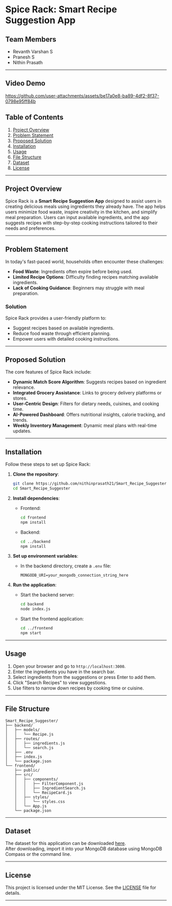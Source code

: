 
# Spice Rack: Smart Recipe Suggestion App

## Team Members
- Revanth Varshan S  
- Pranesh S  
- Nithin Prasath

---
## Video Demo
https://github.com/user-attachments/assets/be17a0e8-ba89-4df2-8f37-0798e95ff84b

## Table of Contents
1. [Project Overview](#project-overview)  
2. [Problem Statement](#problem-statement)  
3. [Proposed Solution](#proposed-solution)  
4. [Installation](#installation)  
5. [Usage](#usage)  
6. [File Structure](#file-structure)  
7. [Dataset](#dataset)  
8. [License](#license)  

---

## Project Overview
Spice Rack is a **Smart Recipe Suggestion App** designed to assist users in creating delicious meals using ingredients they already have. The app helps users minimize food waste, inspire creativity in the kitchen, and simplify meal preparation. Users can input available ingredients, and the app suggests recipes with step-by-step cooking instructions tailored to their needs and preferences.

---

## Problem Statement
In today's fast-paced world, households often encounter these challenges:
- **Food Waste**: Ingredients often expire before being used.  
- **Limited Recipe Options**: Difficulty finding recipes matching available ingredients.  
- **Lack of Cooking Guidance**: Beginners may struggle with meal preparation.  

### Solution
Spice Rack provides a user-friendly platform to:  
- Suggest recipes based on available ingredients.  
- Reduce food waste through efficient planning.  
- Empower users with detailed cooking instructions.

---

## Proposed Solution
The core features of Spice Rack include:  
- **Dynamic Match Score Algorithm**: Suggests recipes based on ingredient relevance.  
- **Integrated Grocery Assistance**: Links to grocery delivery platforms or stores.  
- **User-Centric Design**: Filters for dietary needs, cuisines, and cooking time.  
- **AI-Powered Dashboard**: Offers nutritional insights, calorie tracking, and trends.  
- **Weekly Inventory Management**: Dynamic meal plans with real-time updates.

---

## Installation
Follow these steps to set up Spice Rack:

1. **Clone the repository**:
   ```bash
   git clone https://github.com/nithinprasath21/Smart_Recipe_Suggester.git
   cd Smart_Recipe_Suggester
   ```

2. **Install dependencies**:  
   - Frontend:  
     ```bash
     cd frontend
     npm install
     ```  
   - Backend:  
     ```bash
     cd ../backend
     npm install
     ```  

3. **Set up environment variables**:  
   - In the backend directory, create a `.env` file:
     ```
     MONGODB_URI=your_mongodb_connection_string_here
     ```

4. **Run the application**:  
   - Start the backend server:  
     ```bash
     cd backend
     node index.js
     ```  
   - Start the frontend application:  
     ```bash
     cd ../frontend
     npm start
     ```

---

## Usage
1. Open your browser and go to `http://localhost:3000`.  
2. Enter the ingredients you have in the search bar.  
3. Select ingredients from the suggestions or press Enter to add them.  
4. Click "Search Recipes" to view suggestions.  
5. Use filters to narrow down recipes by cooking time or cuisine.

---

## File Structure
```
Smart_Recipe_Suggester/
├── backend/
│   ├── models/
│   │   └── Recipe.js
│   ├── routes/
│   │   ├── ingredients.js
│   │   └── search.js
│   ├── .env
│   ├── index.js
│   └── package.json
└── frontend/
    ├── public/
    ├── src/
    │   ├── components/
    │   │   ├── FilterComponent.js
    │   │   ├── IngredientSearch.js
    │   │   └── RecipeCard.js
    │   ├── styles/
    │   │   └── styles.css
    │   └── App.js
    └── package.json
```

---

## Dataset
The dataset for this application can be downloaded [here](#).  
After downloading, import it into your MongoDB database using MongoDB Compass or the command line.

---

## License
This project is licensed under the MIT License. See the [LICENSE](LICENSE) file for details.

--- 
